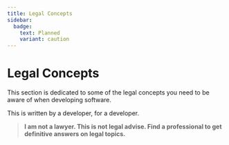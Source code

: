 ```yaml
---
title: Legal Concepts
sidebar:
  badge:
    text: Planned
    variant: caution
---
```


# Legal Concepts

This section is dedicated to some of the legal concepts you need to be aware of when developing software.

This is written by a developer, for a developer.

> **I am not a lawyer. This is not legal advise. Find a professional to get definitive answers on legal topics.**

